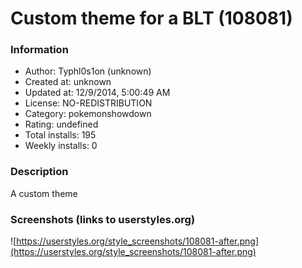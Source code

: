 # Custom theme for a BLT (108081)

### Information
- Author: Typhl0s1on (unknown)
- Created at: unknown
- Updated at: 12/9/2014, 5:00:49 AM
- License: NO-REDISTRIBUTION
- Category: pokemonshowdown
- Rating: undefined
- Total installs: 195
- Weekly installs: 0


### Description
A custom theme


### Screenshots (links to userstyles.org)
![https://userstyles.org/style_screenshots/108081-after.png](https://userstyles.org/style_screenshots/108081-after.png)


